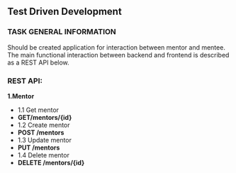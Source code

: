 Test Driven Development
-----------------------
### TASK GENERAL INFORMATION
Should be created application for interaction between mentor and mentee. The main functional interaction between backend and frontend is described as a REST API below.

### REST API:

**1.Mentor**
- 1.1 Get mentor
- **GET/mentors/{id}** 
- 1.2 Create mentor
- **POST /mentors** 
- 1.3 Update mentor
- **PUT /mentors** 
- 1.4 Delete mentor
- **DELETE /mentors/{id}** 
